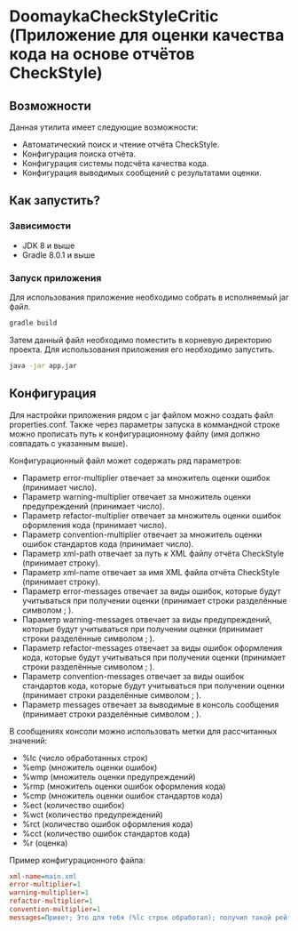 # DoomaykaCheckStyleCritic (Приложение для оценки качества кода на основе отчётов CheckStyle)

## Возможности

Данная утилита имеет следующие возможности:

- Автоматический поиск и чтение отчёта CheckStyle.
- Конфигурация поиска отчёта.
- Конфигурация системы подсчёта качества кода.
- Конфигурация выводимых сообщений с результатами оценки.

## Как запустить?

### Зависимости

- JDK 8 и выше
- Gradle 8.0.1 и выше

### Запуск приложения

Для использования приложение необходимо собрать в исполняемый jar файл.

```bash
gradle build
```

Затем данный файл необходимо поместить в корневую директорию проекта.
Для использования приложения его необходимо запустить.

```bash
java -jar app.jar
```

## Конфигурация

Для настройки приложения рядом с jar файлом можно создать файл properties.conf.
Также через параметры запуска в коммандной строке можно прописать путь к конфигурационному файлу (имя должно совпадать с указанным выше).

Конфигурационный файл может содержать ряд параметров:

- Параметр error-multiplier отвечает за множитель оценки ошибок (принимает число). 
- Параметр warning-multiplier отвечает за множитель оценки предупреждений (принимает число).
- Параметр refactor-multiplier отвечает за множитель оценки ошибок оформления кода (принимает число).
- Параметр convention-multiplier отвечает за множитель оценки ошибок стандартов кода (принимает число).
- Параметр xml-path отвечает за путь к XML файлу отчёта CheckStyle (принимает строку).
- Параметр xml-name отвечает за имя XML файла отчёта CheckStyle (принимает строку).
- Параметр error-messages отвечает за виды ошибок, которые будут учитываться при получении оценки (принимает строки разделённые символом ; ). 
- Параметр warning-messages отвечает за виды предупреждений, которые будут учитываться при получении оценки (принимает строки разделённые символом ; ). 
- Параметр refactor-messages отвечает за виды ошибок оформления кода, которые будут учитываться при получении оценки (принимает строки разделённые символом ; ). 
- Параметр convention-messages отвечает за виды ошибок стандартов кода, которые будут учитываться при получении оценки (принимает строки разделённые символом ; ).
- Параметр messages отвечает за выводимые в консоль сообщения (принимает строки разделённые символом ; ).

В сообщениях консоли можно использовать метки для рассчитанных значений:

- %lc (число обработанных строк)
- %emp (множитель оценки ошибок)
- %wmp (множитель оценки предупреждений)
- %rmp (множитель оценки ошибок оформления кода)
- %cmp (множитель оценки ошибок стандартов кода)
- %ect (количество ошибок)
- %wct (количество предупреждений)
- %rct (количество ошибок оформления кода)
- %cct (количество ошибок стандартов кода)
- %r (оценка)

Пример конфигурационного файла:

```ini
xml-name=main.xml
error-multiplier=1
warning-multiplier=1
refactor-multiplier=1
convention-multiplier=1
messages=Привет; Это для тебя (%lc строк обработал); получил такой рейтинг: %r
```
